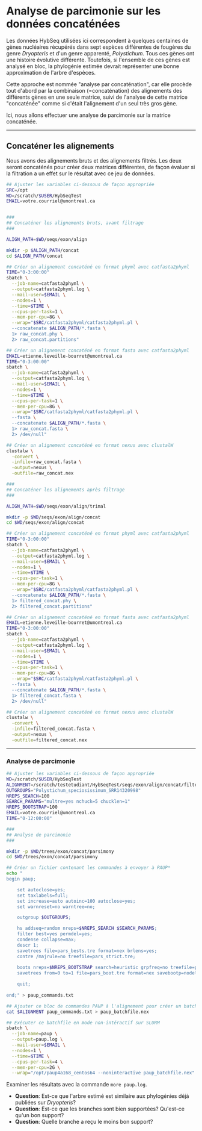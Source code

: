 # Analyse de parcimonie sur les données concaténées

Les données HybSeq utilisées ici correspondent à quelques centaines de gènes nucléaires récupérés 
dans sept espèces différentes de fougères du genre *Dryopteris* et d'un genre apparenté, 
*Polystichum*. Tous ces gènes ont une histoire évolutive différente. Toutefois, si l'ensemble de 
ces gènes est analysé en bloc, la phylogénie estimée devrait représenter une bonne 
approximation de l'arbre d'espèces. 

Cette approche est nommée "analyse par concaténation", car elle procède tout d'abord par la 
combinaison (=concaténation) des alignements des différents gènes en une seule matrice, suivi de 
l'analyse de cette matrice "concaténée" comme si c'était l'alignement d'un seul très gros gène.

Ici, nous allons effectuer une analyse de parcimonie sur la matrice concaténée.

---

## Concaténer les alignements

Nous avons des alignements bruts et des alignements filtrés. Les deux seront concaténés pour créer 
deux matrices différentes, de façon évaluer si la filtration a un effet sur le résultat avec ce 
jeu de données.
```bash
## Ajuster les variables ci-dessous de façon appropriée
SRC=/opt
WD=/scratch/$USER/HybSeqTest
EMAIL=votre.courriel@umontreal.ca


###
## Concaténer les alignements bruts, avant filtrage
###

ALIGN_PATH=$WD/seqs/exon/align

mkdir -p $ALIGN_PATH/concat
cd $ALIGN_PATH/concat

## Créer un alignement concaténé en format phyml avec catfasta2phyml
TIME="0-3:00:00"
sbatch \
  --job-name=catfasta2phyml \
  --output=catfasta2phyml.log \
  --mail-user=$EMAIL \
  --nodes=1 \
  --time=$TIME \
  --cpus-per-task=1 \
  --mem-per-cpu=8G \
  --wrap="$SRC/catfasta2phyml/catfasta2phyml.pl \
  --concatenate $ALIGN_PATH/*.fasta \
  1> raw_concat.phy \
  2> raw_concat.partitions"

## Créer un alignement concaténé en format fasta avec catfasta2phyml
EMAIL=etienne.leveille-bourret@umontreal.ca
TIME="0-3:00:00"
sbatch \
  --job-name=catfasta2phyml \
  --output=catfasta2phyml.log \
  --mail-user=$EMAIL \
  --nodes=1 \
  --time=$TIME \
  --cpus-per-task=1 \
  --mem-per-cpu=8G \
  --wrap="$SRC/catfasta2phyml/catfasta2phyml.pl \
  --fasta \
  --concatenate $ALIGN_PATH/*.fasta \
  1> raw_concat.fasta \
  2> /dev/null"

## Créer un alignement concaténé en format nexus avec clustalW
clustalw \
  -convert \
  -infile=raw_concat.fasta \
  -output=nexus \
  -outfile=raw_concat.nex

###
## Concaténer les alignements après filtrage
###

ALIGN_PATH=$WD/seqs/exon/align/trimal

mkdir -p $WD/seqs/exon/align/concat
cd $WD/seqs/exon/align/concat

## Créer un alignement concaténé en format phyml avec catfasta2phyml
TIME="0-3:00:00"
sbatch \
  --job-name=catfasta2phyml \
  --output=catfasta2phyml.log \
  --mail-user=$EMAIL \
  --nodes=1 \
  --time=$TIME \
  --cpus-per-task=1 \
  --mem-per-cpu=8G \
  --wrap="$SRC/catfasta2phyml/catfasta2phyml.pl \
  --concatenate $ALIGN_PATH/*.fasta \
  1> filtered_concat.phy \
  2> filtered_concat.partitions"

## Créer un alignement concaténé en format fasta avec catfasta2phyml
EMAIL=etienne.leveille-bourret@umontreal.ca
TIME="0-3:00:00"
sbatch \
  --job-name=catfasta2phyml \
  --output=catfasta2phyml.log \
  --mail-user=$EMAIL \
  --nodes=1 \
  --time=$TIME \
  --cpus-per-task=1 \
  --mem-per-cpu=8G \
  --wrap="$SRC/catfasta2phyml/catfasta2phyml.pl \
  --fasta \
  --concatenate $ALIGN_PATH/*.fasta \
  1> filtered_concat.fasta \
  2> /dev/null"

## Créer un alignement concaténé en format nexus avec clustalW
clustalw \
  -convert \
  -infile=filtered_concat.fasta \
  -output=nexus \
  -outfile=filtered_concat.nex

```

---

### Analyse de parcimonie

```bash
## Ajuster les variables ci-dessous de façon appropriée
WD=/scratch/$USER/HybSeqTest
ALIGNMENT=/scratch/testetudiant/HybSeqTest/seqs/exon/align/concat/filtered_concat.nex
OUTGROUPS="Polystichum_speciosissimum_SRR14320998"
NREPS_SEARCH=100
SEARCH_PARAMS="multre=yes nchuck=5 chucklen=1"
NREPS_BOOTSTRAP=100
EMAIL=votre.courriel@umontreal.ca
TIME="0-12:00:00"

###
## Analyse de parcimonie
###

mkdir -p $WD/trees/exon/concat/parsimony
cd $WD/trees/exon/concat/parsimony

## Créer un fichier contenant les commandes à envoyer à PAUP*
echo "
begin paup;

	set autoclose=yes;
	set taxlabels=full;
	set increase=auto autoinc=100 autoclose=yes;
	set warnreset=no warntree=no;

	outgroup $OUTGROUPS;

	hs addseq=random nreps=$NREPS_SEARCH $SEARCH_PARAMS;
	filter best=yes permdel=yes;
	condense collapse=max;
	descr 1;
	savetrees file=pars_bests.tre format=nex brlens=yes;
	contre /majrule=no treefile=pars_strict.tre;
	
	boots nreps=$NREPS_BOOTSTRAP search=heuristic grpfreq=no treefile=pars_bootfile.tre / addseq=random nreps=3 multre=yes steepest=no nchuck=3 chucklen=1 limitperrep=yes;
	savetrees from=0 to=1 file=pars_boot.tre format=nex savebootp=nodelab maxdec=0;

	quit;
	
end;" > paup_commands.txt

## Ajouter ce bloc de commandes PAUP à l'alignement pour créer un batchfile pour PAUP*
cat $ALIGNMENT paup_commands.txt > paup_batchfile.nex

## Exécuter ce batchfile en mode non-intéractif sur SLURM
sbatch \
  --job-name=paup \
  --output=paup.log \
  --mail-user=$EMAIL \
  --nodes=1 \
  --time=$TIME \
  --cpus-per-task=4 \
  --mem-per-cpu=2G \
  --wrap="/opt/paup4a168_centos64 --noninteractive paup_batchfile.nex"

```

Examiner les résultats avec la commande `more paup.log`. 

- **Question**: Est-ce que l'arbre estimé est similaire 
aux phylogénies déjà publiées sur *Dryopteris*?  
- **Question**: Est-ce que les branches sont bien supportées? Qu'est-ce qu'un bon support?    
- **Question**: Quelle branche a reçu le moins bon support?
